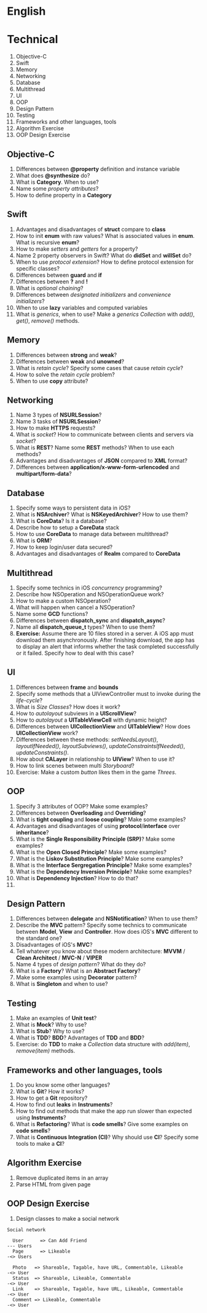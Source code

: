 
# English

# Technical

1. Objective-C
2. Swift
3. Memory
4. Networking
5. Database
6. Multithread
7. UI
8. OOP
9. Design Pattern
10. Testing
11. Frameworks and other languages, tools
12. Algorithm Exercise
13. OOP Design Exercise

## Objective-C

1. Differences between __@property__ definition and instance variable
2. What does __@synthesize__ do?
3. What is __Category__. When to use?
4. Name some _property attributes_?
5. How to define property in a __Category__

## Swift

1. Advantages and disadvantages of __struct__ compare to __class__
2. How to init __enum__ with raw values? What is associated values in __enum__. What is recursive __enum__?
3. How to make _setters_ and _getters_ for a property?
4. Name 2 property observers in Swift? What do __didSet__ and __willSet__ do?
5. When to use _protocol extension_? How to define protocol extension for specific classes?
6. Differences between __guard__ and __if__
7. Differences between __?__ and __!__
8. What is _optional chaining_?
9. Differences between _designated initializers_ and _convenience initializers_?
10. When to use __lazy__ variables and computed variables
11. What is _generics_, when to use? Make a _generics_ _Collection_ with _add()_, _get()_, _remove()_ methods.

## Memory

1. Differences between __strong__ and __weak__?
2. Differences between __weak__ and __unowned__?
3. What is _retain cycle_? Specify some cases that cause _retain cycle_?
4. How to solve the _retain cycle_ problem?
5. When to use __copy__ attribute?

## Networking

1. Name 3 types of __NSURLSession__?
2. Name 3 tasks of __NSURLSession__?
3. How to make __HTTPS__ requests?
4. What is _socket_? How to communicate between clients and servers via _socket_?
5. What is __REST__? Name some __REST__ methods? When to use each methods?
6. Advantages and disadvantages of __JSON__ compared to __XML__ format?
7. Differences between __application/x-www-form-urlencoded__ and __multipart/form-data__?

## Database

1. Specify some ways to persistent data in iOS?
2. What is __NSArchiver__? What is __NSKeyedArchiver__? How to use them?
3. What is __CoreData__? Is it a database?
4. Describe how to setup a __CoreData__ stack
5. How to use __CoreData__ to manage data between multithread?
6. What is __ORM__?
7. How to keep login/user data secured?
8. Advantages and disadvantages of __Realm__ compared to __CoreData__

## Multithread

1. Specify some technics in iOS _concurrency_ programming?
2. Describe how NSOperation and NSOperationQueue work?
3. How to make a custom NSOperation?
4. What will happen when cancel a NSOperation?
5. Name some __GCD__ functions?
6. Differences between __dispatch_sync__ and __dispatch_async__?
7. Name all __dispatch_queue_t__ types? When to use them?
8. __Exercise:__ Assume there are 10 files stored in a server. A iOS app must download them asynchronously. After finishing download, the app has to display an alert that informs whether the task completed successfully or it failed. Specify how to deal with this case?

## UI

1. Differences between __frame__ and __bounds__
2. Specify some methods that a UIViewController must to invoke during the _life-cycle_?
3. What is _Size Classes_? How does it work?
4. How to _autolayout_ subviews in a __UIScrollView__?
5. How to _autolayout_ a __UITableViewCell__ with dynamic height?
6. Differences between __UICollectionView__ and __UITableView__? How does __UICollectionView__ work?
7. Differences between these methods: _setNeedsLayout()_, _layoutIfNeeded()_, _layoutSubviews()_, _updateConstraintsIfNeeded()_, _updateConstraints()_.
8. How about __CALayer__ in relationship to __UIView__? When to use it?
9. How to link scenes between multi _Storyboard_?
10. Exercise: Make a custom _button_ likes them in the game _Threes_.

## OOP

1. Specify 3 attributes of OOP? Make some examples?
2. Differences between __Overloading__ and __Overriding__?
3. What is __tight coupling__ and __loose coupling__? Make some examples?
4. Advantages and disadvantages of using __protocol__/__interface__ over __inheritance__?
5. What is the __Single Responsibility Principle (SRP)__? Make some examples?
6. What is the __Open Closed Principle__? Make some examples?
7. What is the __Liskov Substitution Principle__? Make some examples?
8. What is the __Interface Sergregation Principle__? Make some examples?
9. What is the __Dependency Inversion Principle__? Make some examples?
10. What is __Dependency Injection__? How to do that?
11.

## Design Pattern

1. Differences between __delegate__ and __NSNotification__? When to use them?
2. Describe the __MVC__ pattern? Specify some technics to communicate between __Model__, __View__ and __Controller__. How does iOS's __MVC__ different to the standard one?
3. Disadvantages of iOS's __MVC__?
4. Tell whatever you know about these modern architecture: __MVVM__ / __Clean Architect__ / __MVC-N__ / __VIPER__
5. Name 4 types of _design pattern_? What do they do?
6. What is a __Factory__? What is an __Abstract Factory__?
7. Make some examples using __Decorator__ pattern?
8. What is __Singleton__ and when to use?

## Testing

1. Make an examples of __Unit test__?
2. What is __Mock__? Why to use?
3. What is __Stub__? Why to use?
4. What is __TDD__? __BDD__? Advantages of __TDD__ and __BDD__?
5. Exercise: do __TDD__ to make a _Collection_ data structure with _add(item)_, _remove(item)_ methods.

## Frameworks and other languages, tools

1. Do you know some other languages?
2. What is __Git__? How it works?
3. How to get a __Git__ repository?
4. How to find out __leaks__ in __Instruments__?
5. How to find out methods that make the app run slower than expected using __Instruments__?
6. What is __Refactoring__? What is __code smells__? Give some examples on __code smells__?
7. What is __Continuous Integration (CI)__? Why should use __CI__? Specify some tools to make a __CI__?

## Algorithm Exercise

1. Remove duplicated items in an array
2. Parse HTML from given page

## OOP Design Exercise

1. Design classes to make a social network

```
Social network

  User      => Can Add Friend                                         --- Users
  Page      => Likeable                                               -<> Users

  Photo   => Shareable, Tagable, have URL, Commentable, Likeable      -<> User
  Status  => Shareable, Likeable, Commentable                         -<> User
  Link    => Shareable, Tagable, have URL, Likeable, Commentable      -<> User
  Comment => Likeable, Commentable                                    -<> User
```
